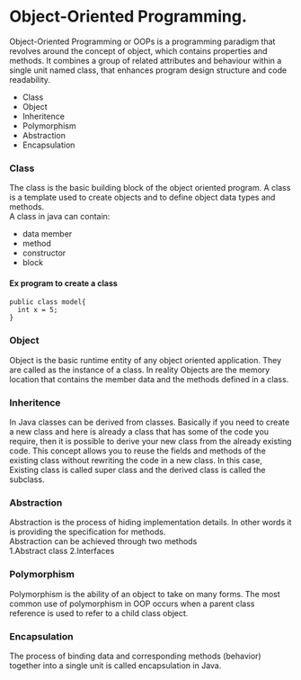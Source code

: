# Object-Oriented Programming.
Object-Oriented Programming or OOPs is a programming paradigm that revolves around the concept of object, which contains properties and methods. It combines a group of related attributes and behaviour within a single unit named class, that enhances program design structure and code readability. 
* Class
* Object
* Inheritence
* Polymorphism
* Abstraction
* Encapsulation

### Class
The class is the basic building block of the object oriented program. A class is a template used to create objects and to define object data types and methods.         
A class in java can contain:      
* data member
* method
* constructor
* block
#### Ex program to create a class
```
public class model{
  int x = 5;
}
```
### Object
Object is the basic runtime entity of any object oriented application. They are called as the instance of a class. In reality Objects are the memory location that contains the member data and the methods defined in a class.
### Inheritence
In Java classes can be derived from classes. Basically if you need to create a new class and here is already a class that has some of the code you require, then it is possible to derive your new class from the already existing code.
This concept allows you to reuse the fields and methods of the existing class without rewriting the code in a new class. In this case, Existing class is called super class and the derived class is called the subclass.
### Abstraction
Abstraction is the process of hiding implementation details. In other words it is providing the specification for methods.          
Abstraction can be achieved through two methods     
1.Abstract class
2.Interfaces
### Polymorphism
Polymorphism is the ability of an object to take on many forms. The most common use of polymorphism in OOP occurs when a parent class reference is used to refer to a child class object.
### Encapsulation
The process of binding data and corresponding methods (behavior) together into a single unit is called encapsulation in Java.
